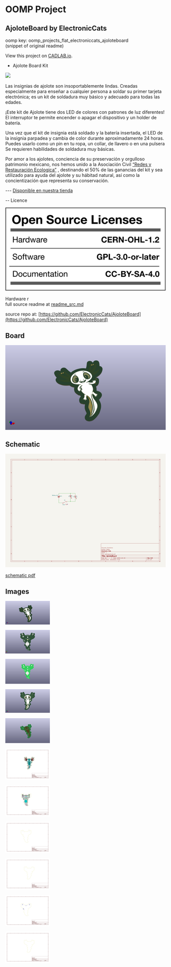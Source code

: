 # OOMP Project  
## AjoloteBoard  by ElectronicCats  
  
oomp key: oomp_projects_flat_electroniccats_ajoloteboard  
(snippet of original readme)  
  
View this project on [CADLAB.io](https://cadlab.io/project/1720).   
  
- Ajolote Board Kit  
  
<a href="https://electroniccats.com/store/pre-order-ajolote-board-kit/">  
  <img src="https://electroniccats.com/wp-content/uploads/badge_store.png" height="104" />  
</a>  
  
Las insignias de ajolote son insoportablemente lindas. Creadas especialmente para enseñar a cualquier persona a soldar su primer tarjeta electrónica; es un kit de soldadura muy básico y adecuado para todas las edades.  
  
¡Este kit de Ajolote tiene dos LED de colores con patrones de luz diferentes! El interruptor te permite encender o apagar el dispositivo y un holder de batería.  
  
Una vez que el kit de insignia está soldado y la batería insertada, el LED de la insignia parpadea y cambia de color durante aproximadamente 24 horas. Puedes usarlo como un pin en tu ropa, un collar, de llavero o en una pulsera  
Se requieren habilidades de soldadura muy básicas.  
  
Por amor a los ajolotes, conciencia de su preservación y orgulloso patrimonio mexicano, nos hemos unido a la Asociación Civil [“Redes y Restauración Ecologica”](http://www.redesmx.org/) , destinando el 50% de las ganancias del kit y sea utilizado para ayuda del ajolote y su hábitad natural, así como la concientización que representa su conservación.  
  
--- [Disponible en nuestra tienda](https://electroniccats.com/producto/pre-order-ajolote-board-kit/)  
  
-- Licence  
  
![OpenSourceLicense](https://github.com/ElectronicCats/AjoloteBoard/raw/master/OpenSourceLicense.png)  
  
Hardware r  
  full source readme at [readme_src.md](readme_src.md)  
  
source repo at: [https://github.com/ElectronicCats/AjoloteBoard](https://github.com/ElectronicCats/AjoloteBoard)  
## Board  
  
[![working_3d.png](working_3d_600.png)](working_3d.png)  
## Schematic  
  
[![working_schematic.png](working_schematic_600.png)](working_schematic.png)  
  
[schematic pdf](working_schematic.pdf)  
## Images  
  
[![working_3d.png](working_3d_140.png)](working_3d.png)  
  
[![working_3d_back.png](working_3d_back_140.png)](working_3d_back.png)  
  
[![working_3D_bottom.png](working_3D_bottom_140.png)](working_3D_bottom.png)  
  
[![working_3d_front.png](working_3d_front_140.png)](working_3d_front.png)  
  
[![working_3D_top.png](working_3D_top_140.png)](working_3D_top.png)  
  
[![working_assembly_page_01.png](working_assembly_page_01_140.png)](working_assembly_page_01.png)  
  
[![working_assembly_page_02.png](working_assembly_page_02_140.png)](working_assembly_page_02.png)  
  
[![working_assembly_page_03.png](working_assembly_page_03_140.png)](working_assembly_page_03.png)  
  
[![working_assembly_page_04.png](working_assembly_page_04_140.png)](working_assembly_page_04.png)  
  
[![working_assembly_page_05.png](working_assembly_page_05_140.png)](working_assembly_page_05.png)  
  
[![working_assembly_page_06.png](working_assembly_page_06_140.png)](working_assembly_page_06.png)  
